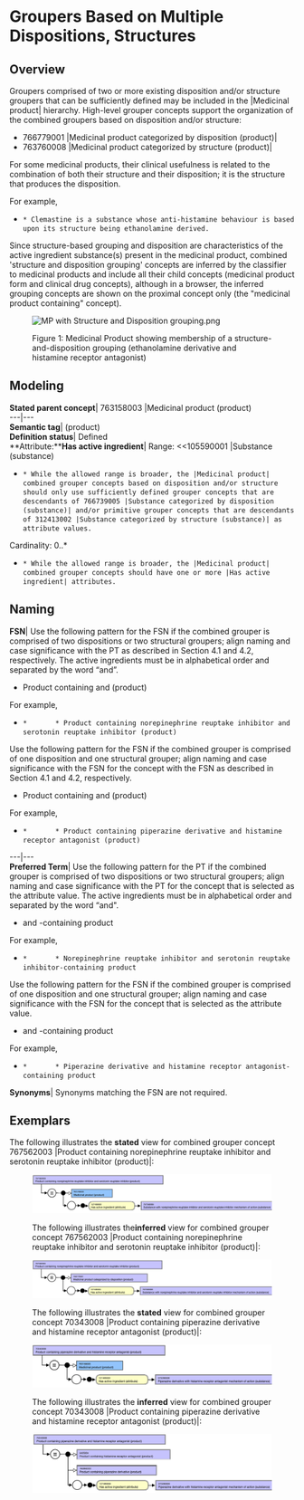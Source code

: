 # Groupers Based on Multiple Dispositions, Structures

## Overview

Groupers comprised of two or more existing disposition and/or structure groupers that can be sufficiently defined may be included in the |Medicinal product| hierarchy. High-level grouper concepts support the organization of the combined groupers based on disposition and/or structure:

  * 766779001 |Medicinal product categorized by disposition (product)|
  * 763760008 |Medicinal product categorized by structure (product)|

For some medicinal products, their clinical usefulness is related to the combination of both their structure and their disposition; it is the structure that produces the disposition.

For example,

  *     * Clemastine is a substance whose anti-histamine behaviour is based upon its structure being ethanolamine derived. 

Since structure-based grouping and disposition are characteristics of the active ingredient substance(s) present in the medicinal product, combined 'structure and disposition grouping' concepts are inferred by the classifier to medicinal products and include all their child concepts (medicinal product form and clinical drug concepts), although in a browser, the inferred grouping concepts are shown on the proximal concept only (the "medicinal product containing" concept).

<figure><img src="attachments/293568803/293568804.png" alt="MP with Structure and Disposition grouping.png" title=""><figcaption><p>Figure 1: Medicinal Product showing membership of a structure-and-disposition grouping (ethanolamine derivative and histamine receptor antagonist)</p></figcaption></figure>

## Modeling

**Stated parent concept**|  763158003 |Medicinal product (product)  
---|---  
**Semantic tag**| (product)  
**Definition status**|  Defined  
**Attribute:****Has active ingredient**|  Range: <<105590001 |Substance (substance)

  *     * While the allowed range is broader, the |Medicinal product| combined grouper concepts based on disposition and/or structure should only use sufficiently defined grouper concepts that are descendants of 766739005 |Substance categorized by disposition (substance)| and/or primitive grouper concepts that are descendants of 312413002 |Substance categorized by structure (substance)| as attribute values.  
  

Cardinality: 0..*

  *     * While the allowed range is broader, the |Medicinal product| combined grouper concepts should have one or more |Has active ingredient| attributes.

  
  
## Naming

**FSN**|  Use the following pattern for the FSN if the combined grouper is comprised of two dispositions or two structural groupers; align naming and case significance with the PT as described in Section 4.1 and 4.2, respectively. The active ingredients must be in alphabetical order and separated by the word “and”.

  * Product containing <Active ingredient PT> and <Active ingredient PT> (product)

For example,

  *     *       * Product containing norepinephrine reuptake inhibitor and serotonin reuptake inhibitor (product)

  
Use the following pattern for the FSN if the combined grouper is comprised of one disposition and one structural grouper; align naming and case significance with the FSN for the concept with the FSN as described in Section 4.1 and 4.2, respectively.

  * Product containing <Structural grouper active ingredient PT> and <Disposition grouper active ingredient PT> (product)

For example,

  *     *       * Product containing piperazine derivative and histamine receptor antagonist (product)

  
---|---  
**Preferred Term**|  Use the following pattern for the PT if the combined grouper is comprised of two dispositions or two structural groupers; align naming and case significance with the PT for the concept that is selected as the attribute value. The active ingredients must be in alphabetical order and separated by the word “and".

  * <Active ingredient PT> and <Active ingredient PT>-containing product

For example,

  *     *       * Norepinephrine reuptake inhibitor and serotonin reuptake inhibitor-containing product

  
Use the following pattern for the FSN if the combined grouper is comprised of one disposition and one structural grouper; align naming and case significance with the FSN for the concept that is selected as the attribute value.

  * <Structural grouper active ingredient PT> and <Disposition grouper active ingredient PT>-containing product

For example,

  *     *       * Piperazine derivative and histamine receptor antagonist-containing product

  
**Synonyms**|  Synonyms matching the FSN are not required.  
  
## Exemplars

The following illustrates the **stated** view for combined grouper concept 767562003 |Product containing norepinephrine reuptake inhibitor and serotonin reuptake inhibitor (product)|:

<figure><img src="images/174691081.png" alt="" title=""><figcaption><p>The following illustrates the<strong>inferred</strong> view for combined grouper concept 767562003 |Product containing norepinephrine reuptake inhibitor and serotonin reuptake inhibitor (product)|:</p></figcaption></figure>

  

<figure><img src="images/174691080.png" alt="" title=""><figcaption><p>The following illustrates the <strong>stated</strong> view for combined grouper concept 70343008 |Product containing piperazine derivative and histamine receptor antagonist (product)|:</p></figcaption></figure>

  

<figure><img src="images/174691079.png" alt="" title=""><figcaption><p>The following illustrates the <strong>inferred</strong> view for combined grouper concept 70343008 |Product containing piperazine derivative and histamine receptor antagonist (product)|:</p></figcaption></figure>

  

<figure><img src="images/174691078.png" alt="" title=""></figure>

  


